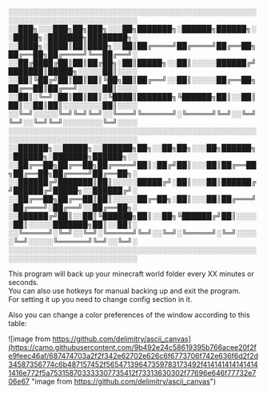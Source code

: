 ░░░░░░░░░░░░░░░░░░░░░░░░░░░░░░░░░░░░░░░░░░░░░░░░░░░░░░░░░░░░░░░░░░░░░░░░░░░░
░░███╗░░░███╗██╗███╗░░░██╗███████╗░██████╗██████╗░░█████╗░███████╗████████╗░
░░████╗░████║██║████╗░░██║██╔════╝██╔════╝██╔══██╗██╔══██╗██╔════╝╚══██╔══╝░
░░██╔████╔██║██║██╔██╗░██║█████╗░░██║░░░░░██████╔╝███████║█████╗░░░░░██║░░░░
░░██║╚██╔╝██║██║██║╚██╗██║██╔══╝░░██║░░░░░██╔══██╗██╔══██║██╔══╝░░░░░██║░░░░
░░██║░╚═╝░██║██║██║░╚████║███████╗╚██████╗██║░░██║██║░░██║██║░░░░░░░░██║░░░░
░░╚═╝░░░░░╚═╝╚═╝╚═╝░░╚═══╝╚══════╝░╚═════╝╚═╝░░╚═╝╚═╝░░╚═╝╚═╝░░░░░░░░╚═╝░░░░
░░░░░░░░░░░░░░░░░░░░░░░░░░░░░░░░░░░░░░░░░░░░░░░░░░░░░░░░░░░░░░░░░░░░░░░░░░░░
░░██████╗░░█████╗░░██████╗██╗░░██╗██╗░░░██╗██████╗░██████╗░███████╗██████╗░░
░░██╔══██╗██╔══██╗██╔════╝██║░██╔╝██║░░░██║██╔══██╗██╔══██╗██╔════╝██╔══██╗░
░░██████╔╝███████║██║░░░░░█████╔╝░██║░░░██║██████╔╝██████╔╝█████╗░░██████╔╝░
░░██╔══██╗██╔══██║██║░░░░░██╔═██╗░██║░░░██║██╔═══╝░██╔═══╝░██╔══╝░░██╔══██╗░
░░██████╔╝██║░░██║╚██████╗██║░░██╗╚██████╔╝██║░░░░░██║░░░░░███████╗██║░░██║░
░░╚═════╝░╚═╝░░╚═╝░╚═════╝╚═╝░░╚═╝░╚═════╝░╚═╝░░░░░╚═╝░░░░░╚══════╝╚═╝░░╚═╝░
░░░░░░░░░░░░░░░░░░░░░░░░░░░░░░░░░░░░░░░░░░░░░░░░░░░░░░░░░░░░░░░░░░░░░░░░░░░░
                                                                             
This program will back up your minecraft world folder every XX minutes or seconds.    
You can also use hotkeys for manual backing up and exit the program.   
For setting it up you need to change config section in it.

Also you can change a color preferences of the window according to this table:

![image from https://github.com/delimitry/ascii_canvas](https://camo.githubusercontent.com/9b492e24c58619395b766acee20f2fe9feec46af/687474703a2f2f342e62702e626c6f6773706f742e636f6d2f2d34587356774c6b487157452f56547139647359783173492f4141414141414141416e772f5a753158703333307735412f73313630302f77696e646f77732e706e67 "image from https://github.com/delimitry/ascii_canvas")
